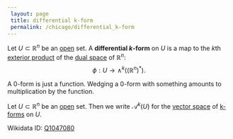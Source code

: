 ```yaml
---
 layout: page
 title: differential k-form
 permalink: /chicago/differential_k-form
---
```

Let $U\subset\mathbb R^n$ be an [open](https://defsmath.github.io/DefsMath/open) set. A **differential $k$-form** on $U$ is a map to the $k$th [exterior product](https://defsmath.github.io/DefsMath/exterior_power_of_a_vector_space) of the [dual space](https://defsmath.github.io/DefsMath/dual_space) of $\mathbb R^n$: $$\phi:U\to\wedge^k((\mathbb R^n)^*).$$

A $0$-form is just a function. Wedging a $0$-form with something amounts to multiplication by the function.

Let $U\subset\mathbb R^n$ be an [open](https://defsmath.github.io/DefsMath/open) set. Then we write $\mathcal A^k(U)$ for the [vector space](https://defsmath.github.io/DefsMath/vector_space) of [k-forms](https://defsmath.github.io/DefsMath/differential_k-form) on $U$.

Wikidata ID: [Q1047080](https://www.wikidata.org/wiki/Q1047080)